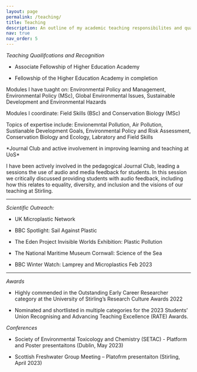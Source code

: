 ```yaml
---
layout: page
permalink: /teaching/
title: Teaching
description: An outline of my academic teaching responsibilites and quailifcations 
nav: true
nav_order: 5
---
```


*Teaching Quailifcations and Recognition*
- Associate Fellowship of Higher Education Academy
+ Fellowship of the Higher Education Academy in completion 

Modules I have tuaght on: Environmental Policy and Management, Environmental Policy (MSc), Global Environmental Issues, Sustainable Development and Environmental Hazards
<p> Modules I coordinate: Field Skills (BSc) and Conservation Biology (MSc)
<p> Topics of expertise include: Envionemntal Pollution, Air Pollution, Sustianable Development Goals, Environmental Policy and Risk Assessment, Conservation Biology and Ecology, Labratory and Field Skills

<p> *Journal Club and active involvement in improving learning and teaching at UoS*
<p> I have been actively involved in the pedagogical Journal Club, leading a sessions the use of audio and media feedback for students. In this session we critically discussed providing students with audio feedback, including how this relates to equality, diversity, and inclusion and the visions of our teaching at Stirling. 

-----
*Scientific Outreach:*
+ UK Microplastic Network
* BBC Spotlight: Sail Against Plastic
- The Eden Project Invisible Worlds Exhibition: Plastic Pollution
+ The National Maritime Museum Cornwall: Science of the Sea
* BBC Winter Watch: Lamprey and Microplastics Feb 2023

-----

*Awards*
+ Highly commended in the Outstanding Early Career Researcher category at the University of Stirling’s Research Culture Awards 2022
- Nominated and shortlisted in multiple categories for the 2023 Students’ Union Recognising and Advancing Teaching Excellence (RATE) Awards.

*Conferences*
+ Society of Environmental Toxicology and Chemistry (SETAC) - Platform and Poster presentaitons (Dublin, May 2023)
- Scottish Freshwater Group Meeting – Platofrm presentaiton (Stirling, April 2023)

